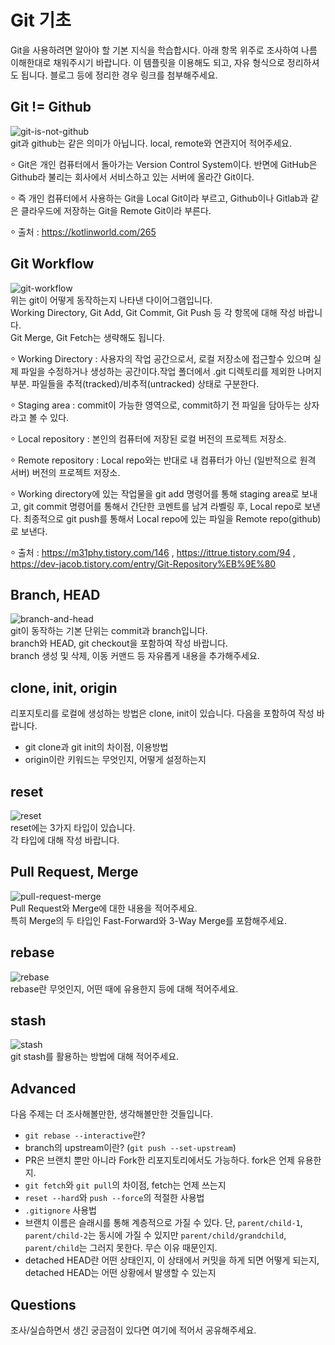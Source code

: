 # Git 기초
Git을 사용하려면 알아야 할 기본 지식을 학습합시다. 아래 항목 위주로 조사하여 나름 이해한대로 채워주시기 바랍니다. 이 템플릿을 이용해도 되고, 자유 형식으로 정리하셔도 됩니다. 블로그 등에 정리한 경우 링크를 첨부해주세요.

## Git != Github
![git-is-not-github](https://user-images.githubusercontent.com/51331195/160232512-3d6686ca-4ae3-4f11-a8d7-c893c0a7526a.png)  
git과 github는 같은 의미가 아닙니다.
local, remote와 연관지어 적어주세요.

⸰ Git은 개인 컴퓨터에서 돌아가는 Version Control System이다. 반면에 GitHub은 Github라 불리는 회사에서 서비스하고 있는 서버에 올라간 Git이다.

⸰ 즉 개인 컴퓨터에서 사용하는 Git을 Local Git이라 부르고, Github이나 Gitlab과 같은 클라우드에 저장하는 Git을 Remote Git이라 부른다.

⸰ 출처 : https://kotlinworld.com/265

## Git Workflow
![git-workflow](https://cdn-media-1.freecodecamp.org/images/1*iL2J8k4ygQlg3xriKGimbQ.png)  
위는 git이 어떻게 동작하는지 나타낸 다이어그램입니다.  
Working Directory, Git Add, Git Commit, Git Push 등 각 항목에 대해 작성 바랍니다.  
Git Merge, Git Fetch는 생략해도 됩니다.

⸰ Working Directory : 사용자의 작업 공간으로서, 로컬 저장소에 접근할수 있으며 실제 파일을 수정하거나 생성하는 공간이다.작업 폴더에서 .git 디렉토리를  제외한 나머지 부분. 파일들을 추적(tracked)/비추적(untracked) 상태로 구분한다.

⸰ Staging area : commit이 가능한 영역으로, commit하기 전 파일을 담아두는 상자라고 볼 수 있다.

⸰ Local repository : 본인의 컴퓨터에 저장된 로컬 버전의 프로젝트 저장소.

⸰ Remote repository : Local repo와는 반대로 내 컴퓨터가 아닌 (일반적으로 원격 서버) 버전의 프로젝트 저장소.

⸰ Working directory에 있는 작업물을 git add 명령어를 통해 staging area로 보내고, git commit 명령어를 통해서 간단한 코멘트를 남겨 라벨링 후, Local repo로 보낸다. 최종적으로 git push를 통해서 Local repo에 있는 파일을 Remote repo(github)로 보낸다.

⸰ 출처 : https://m31phy.tistory.com/146 , https://ittrue.tistory.com/94 , https://dev-jacob.tistory.com/entry/Git-Repository%EB%9E%80

## Branch, HEAD
![branch-and-head](https://ihatetomatoes.net/wp-content/uploads/2020/04/07-head-pointer.png)  
git이 동작하는 기본 단위는 commit과 branch입니다.  
branch와 HEAD, git checkout을 포함하여 작성 바랍니다.  
branch 생성 및 삭제, 이동 커맨드 등 자유롭게 내용을 추가해주세요.


## clone, init, origin
리포지토리를 로컬에 생성하는 방법은 clone, init이 있습니다. 다음을 포함하여 작성 바랍니다.
- git clone과 git init의 차이점, 이용방법
- origin이란 키워드는 무엇인지, 어떻게 설정하는지

## reset
![reset](https://user-images.githubusercontent.com/51331195/160235594-8836570b-e8bf-484a-bb92-b2bd6d873066.png)  
reset에는 3가지 타입이 있습니다.  
각 타입에 대해 작성 바랍니다.

## Pull Request, Merge
![pull-request-merge](https://atlassianblog.wpengine.com/wp-content/uploads/bitbucket411-blog-1200x-branches2.png)  
Pull Request와 Merge에 대한 내용을 적어주세요.  
특히 Merge의 두 타입인 Fast-Forward와 3-Way Merge를 포함해주세요.

## rebase
![rebase](https://user-images.githubusercontent.com/51331195/160234052-7fe70f85-5906-4474-b809-782adae92b3c.png)  
rebase란 무엇인지, 어떤 때에 유용한지 등에 대해 적어주세요.

## stash
![stash](https://d8it4huxumps7.cloudfront.net/bites/wp-content/banners/2023/4/642a663eaff96_git_stash.png)  
git stash를 활용하는 방법에 대해 적어주세요.

## Advanced
다음 주제는 더 조사해볼만한, 생각해볼만한 것들입니다. 
- `git rebase --interactive`란?
- branch의 upstream이란? (`git push --set-upstream`)
- PR은 브랜치 뿐만 아니라 Fork한 리포지토리에서도 가능하다. fork은 언제 유용한지. 
- `git fetch`와 `git pull`의 차이점, fetch는 언제 쓰는지
- `reset --hard`와 `push --force`의 적절한 사용법
- `.gitignore` 사용법
- 브랜치 이름은 슬래시를 통해 계층적으로 가질 수 있다. 단, `parent/child-1`, `parent/child-2`는 동시에 가질 수 있지만 `parent/child/grandchild`, `parent/child`는 그러지 못한다. 무슨 이유 때문인지. 
- detached HEAD란 어떤 상태인지, 이 상태에서 커밋을 하게 되면 어떻게 되는지, detached HEAD는 어떤 상황에서 발생할 수 있는지

## Questions
조사/실습하면서 생긴 궁금점이 있다면 여기에 적어서 공유해주세요.
